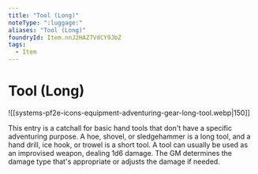 ```yaml
---
title: "Tool (Long)"
noteType: ":luggage:"
aliases: "Tool (Long)"
foundryId: Item.nnJ2HAZ7VdCY9JbZ
tags:
  - Item
---
```


# Tool (Long)
![[systems-pf2e-icons-equipment-adventuring-gear-long-tool.webp|150]]

This entry is a catchall for basic hand tools that don't have a specific adventuring purpose. A hoe, shovel, or sledgehammer is a long tool, and a hand drill, ice hook, or trowel is a short tool. A tool can usually be used as an improvised weapon, dealing 1d6 damage. The GM determines the damage type that's appropriate or adjusts the damage if needed.
